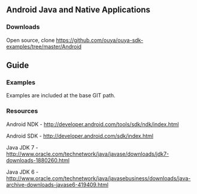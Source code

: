 ## Android Java and Native Applications

### Downloads
Open source, clone https://github.com/ouya/ouya-sdk-examples/tree/master/Android

## Guide

### Examples

Examples are included at the base GIT path.

### Resources

Android NDK - http://developer.android.com/tools/sdk/ndk/index.html

Android SDK - http://developer.android.com/sdk/index.html

Java JDK 7 - http://www.oracle.com/technetwork/java/javase/downloads/jdk7-downloads-1880260.html

Java JDK 6 - http://www.oracle.com/technetwork/java/javasebusiness/downloads/java-archive-downloads-javase6-419409.html